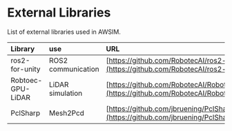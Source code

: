 # External Libraries

List of external libraries used in AWSIM.

|Library|use|URL|
|:--|:--|:--|
|ros2-for-unity|ROS2 communication|[https://github.com/RobotecAI/ros2-for-unity](https://github.com/RobotecAI/ros2-for-unity)|
|Robtoec-GPU-LiDAR|LiDAR simulation|[https://github.com/RobotecAI/RobotecGPULidar](https://github.com/RobotecAI/RobotecGPULidar)|
|PclSharp|Mesh2Pcd|[https://github.com/jbruening/PclSharp](https://github.com/jbruening/PclSharp)|